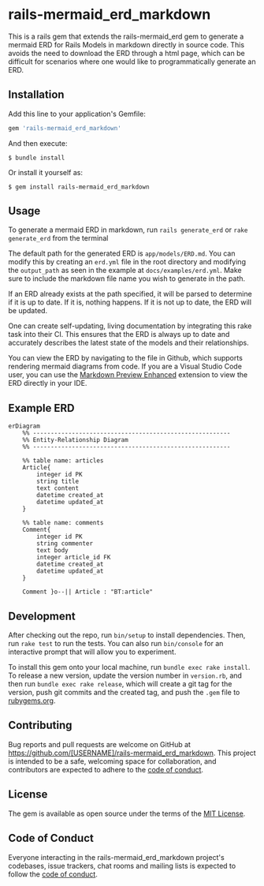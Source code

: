 # rails-mermaid_erd_markdown

This is a rails gem that extends the rails-mermaid_erd gem to generate a mermaid ERD for Rails Models in markdown directly in source code. This avoids the need to download the ERD through a html page, which can be difficult for scenarios where one would like to programmatically generate an ERD.

## Installation

Add this line to your application's Gemfile:

```ruby
gem 'rails-mermaid_erd_markdown'
```

And then execute:

    $ bundle install

Or install it yourself as:

    $ gem install rails-mermaid_erd_markdown

## Usage

To generate a mermaid ERD in markdown, run `rails generate_erd` or `rake generate_erd` from the terminal

The default path for the generated ERD is `app/models/ERD.md`. You can modify this by creating an `erd.yml` file in the root directory
and modifying the `output_path` as seen in the example at `docs/examples/erd.yml`. Make sure to include the markdown file name you 
wish to generate in the path. 

If an ERD already exists at the path specified, it will be parsed to determine if it is up to date. If it is, nothing happens. If it 
is not up to date, the ERD will be updated. 

One can create self-updating, living documentation by integrating this rake task into their CI. This ensures that the ERD is always up 
to date and accurately describes the latest state of the models and their relationships.

You can view the ERD by navigating to the file in Github, which supports rendering mermaid diagrams from code. If you are a Visual 
Studio Code user, you can use the [Markdown Preview Enhanced](https://marketplace.visualstudio.com/items?itemName=shd101wyy.markdown-preview-enhanced) extension to view the ERD directly in your IDE. 

## Example ERD

```mermaid
erDiagram
    %% --------------------------------------------------------
    %% Entity-Relationship Diagram
    %% --------------------------------------------------------

    %% table name: articles
    Article{
        integer id PK 
        string title  
        text content  
        datetime created_at  
        datetime updated_at  
    }

    %% table name: comments
    Comment{
        integer id PK 
        string commenter  
        text body  
        integer article_id FK 
        datetime created_at  
        datetime updated_at  
    }

    Comment }o--|| Article : "BT:article"
```

## Development

After checking out the repo, run `bin/setup` to install dependencies. Then, run `rake test` to run the tests. You can also run `bin/console` for an interactive prompt that will allow you to experiment.

To install this gem onto your local machine, run `bundle exec rake install`. To release a new version, update the version number in `version.rb`, and then run `bundle exec rake release`, which will create a git tag for the version, push git commits and the created tag, and push the `.gem` file to [rubygems.org](https://rubygems.org).

## Contributing

Bug reports and pull requests are welcome on GitHub at https://github.com/[USERNAME]/rails-mermaid_erd_markdown. This project is intended to be a safe, welcoming space for collaboration, and contributors are expected to adhere to the [code of conduct](https://github.com/[USERNAME]/rails-mermaid_erd_markdown/blob/master/CODE_OF_CONDUCT.md).

## License

The gem is available as open source under the terms of the [MIT License](https://opensource.org/licenses/MIT).

## Code of Conduct

Everyone interacting in the rails-mermaid_erd_markdown project's codebases, issue trackers, chat rooms and mailing lists is expected to follow the [code of conduct](https://github.com/[USERNAME]/rails-mermaid_erd_markdown/blob/master/CODE_OF_CONDUCT.md).

